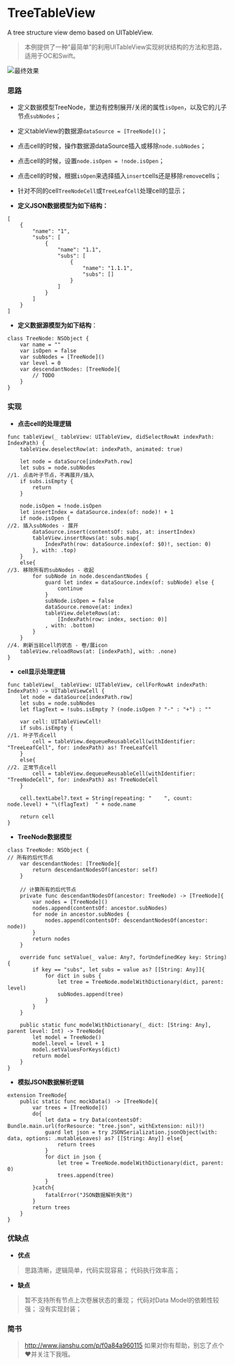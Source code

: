 # TreeTableView
A tree structure view demo based on UITableView.
> 本例提供了一种“最简单”的利用UITableView实现树状结构的方法和思路，适用于OC和Swift。

![最终效果](http://upload-images.jianshu.io/upload_images/1334681-154215d6e145a63c.gif?imageMogr2/auto-orient/strip)

### 思路
- 定义数据模型TreeNode，里边有控制展开/关闭的属性`isOpen`，以及它的儿子节点`subNodes`；
- 定义tableView的数据源`dataSource = [TreeNode]()`；
- 点击cell的时候，操作数据源dataSource插入或移除`node.subNodes`；
- 点击cell的时候，设置`node.isOpen = !node.isOpen`；
- 点击cell的时候，根据`isOpen`来选择插入`insert`cells还是移除`remove`cells；
- 针对不同的cell`TreeNodeCell`或`TreeLeafCell`处理cell的显示；

- **定义JSON数据模型为如下结构：**

```
[
    {
        "name": "1",
        "subs": [
            {
                "name": "1.1",
                "subs": [
                    {
                        "name": "1.1.1",
                        "subs": []
                    }
                ]
            }
        ]
    }
]
```
- **定义数据源模型为如下结构**：
```
class TreeNode: NSObject {
	var name = ""
	var isOpen = false
	var subNodes = [TreeNode]()
	var level = 0
	var descendantNodes: [TreeNode]{
		// TODO
	}
}
```
### 实现
- **点击cell的处理逻辑**
```
func tableView(_ tableView: UITableView, didSelectRowAt indexPath: IndexPath) {
	tableView.deselectRow(at: indexPath, animated: true)
	
	let node = dataSource[indexPath.row]
	let subs = node.subNodes
//1. 点击叶子节点，不再展开/插入
	if subs.isEmpty {
		return
	}
	
	node.isOpen = !node.isOpen
	let insertIndex = dataSource.index(of: node)! + 1
	if node.isOpen {
//2. 插入subNodes - 展开
		dataSource.insert(contentsOf: subs, at: insertIndex)
		tableView.insertRows(at: subs.map{
			IndexPath(row: dataSource.index(of: $0)!, section: 0)
		}, with: .top)
	}
	else{
//3. 移除所有的subNodes - 收起
		for subNode in node.descendantNodes {
			guard let index = dataSource.index(of: subNode) else {
				continue
			}
			subNode.isOpen = false
			dataSource.remove(at: index)
			tableView.deleteRows(at: 
				[IndexPath(row: index, section: 0)]
			, with: .bottom)
		}
	}
//4. 刷新当前cell的状态 - 卷/展icon
	tableView.reloadRows(at: [indexPath], with: .none)
}
```
- **cell显示处理逻辑**
```
func tableView(_ tableView: UITableView, cellForRowAt indexPath: IndexPath) -> UITableViewCell {
	let node = dataSource[indexPath.row]
	let subs = node.subNodes
	let flagText = !subs.isEmpty ? (node.isOpen ? "-" : "+") : ""
	
	var cell: UITableViewCell!
	if subs.isEmpty {
//1. 叶子节点cell
		cell = tableView.dequeueReusableCell(withIdentifier: "TreeLeafCell", for: indexPath) as! TreeLeafCell
	}
	else{
//2. 正常节点cell
		cell = tableView.dequeueReusableCell(withIdentifier: "TreeNodeCell", for: indexPath) as! TreeNodeCell
	}
	
	cell.textLabel?.text = String(repeating: "    ", count: node.level) + "\(flagText)  " + node.name
	
	return cell
}
```
- **TreeNode数据模型**
```
class TreeNode: NSObject {
// 所有的后代节点
	var descendantNodes: [TreeNode]{
		return descendantNodesOf(ancestor: self)
	}
	
	// 计算所有的后代节点
	private func descendantNodesOf(ancestor: TreeNode) -> [TreeNode]{
		var nodes = [TreeNode]()
		nodes.append(contentsOf: ancestor.subNodes)
		for node in ancestor.subNodes {
			nodes.append(contentsOf: descendantNodesOf(ancestor: node))
		}
		return nodes
	}
	
	override func setValue(_ value: Any?, forUndefinedKey key: String) {
		if key == "subs", let subs = value as? [[String: Any]]{
			for dict in subs {
				let tree = TreeNode.modelWithDictionary(dict, parent: level)
				subNodes.append(tree)
			}
		}
	}
	
	public static func modelWithDictionary(_ dict: [String: Any], parent level: Int) -> TreeNode{
		let model = TreeNode()
		model.level = level + 1
		model.setValuesForKeys(dict)
		return model
	}
}
```

- **模拟JSON数据解析逻辑**
```
extension TreeNode{
	public static func mockData() -> [TreeNode]{
		var trees = [TreeNode]()
		do{
			let data = try Data(contentsOf: Bundle.main.url(forResource: "tree.json", withExtension: nil)!)
			guard let json = try JSONSerialization.jsonObject(with: data, options: .mutableLeaves) as? [[String: Any]] else{
				return trees
			}
			for dict in json {
				let tree = TreeNode.modelWithDictionary(dict, parent: 0)
				trees.append(tree)
			}
		}catch{
			fatalError("JSON数据解析失败")
		}
		return trees
	}
}
```
### 优缺点
- **优点**
> 思路清晰，逻辑简单，代码实现容易；
代码执行效率高；
- **缺点**
> 暂不支持所有节点上次卷展状态的重现；
代码对Data Model的依赖性较强；
没有实现封装；

### 简书
> http://www.jianshu.com/p/f0a84a960115
> 如果对你有帮助，别忘了点个❤️并关注下我哦。
